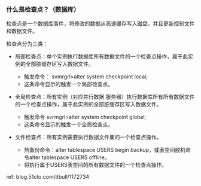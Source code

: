 ### 什么是检查点？（数据库）

检查点是一个数据库事件，将修改的数据从高速缓存写入磁盘，并且更新控制文件和数据文件。

检查点分为三类：

- 局部检查点：单个实例执行数据库所有数据文件的一个检查点操作，属于此实例的全部脏缓存区写入数据文件。
  - 触发命令： svmrgrl>alter  system checkpoint local; 
  - 这条命令显示的触发一个局部检查点。

- 全局检查点：所有实例（对应并行数据  服务器）执行数据库所有所有数据文件的一个检查点操作，属于此实例的全部脏缓存区写入数据文件。
  - 触发命令 svrmgrl>alter system checkpoint global;
  - 这条命令显示的触发一个全局检查点。

- 文件检查点：所有实例需要执行数据文件集的一个检查点操作。
  - 热备份命令：alter   tablespace USERS begin backup，或表空间脱机命令alter tablespace USERS offline。
  - 将执行属于USERS表空间的所有数据文件的一个检查点操作。

ref: blog.51cto.com/itbull/1172734